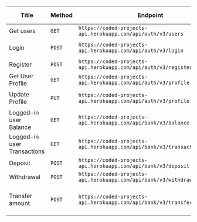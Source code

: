 | Title                       | Method | Endpoint                                                                  | Data required               | Notes                              |
| --------------------------- | ------ | ------------------------------------------------------------------------- | --------------------------- | ---------------------------------- |
| Get users                   | `GET`  | `https://coded-projects-api.herokuapp.com/api/auth/v3/users`              | `no data required`          | NA                                 |
| Login                       | `POST` | `https://coded-projects-api.herokuapp.com/api/auth/v3/login`              | `username password image`   | NA                                 |
| Register                    | `POST` | `https://coded-projects-api.herokuapp.com/api/auth/v3/register`           | `username password`         | NA                                 |
| Get User Profile            | `GET`  | `https://coded-projects-api.herokuapp.com/api/auth/v3/profile`            | `no data required`          | NA                                 |
| Update Profile              | `PUT`  | `https://coded-projects-api.herokuapp.com/api/auth/v3/profile`            | `password or image or both` | NA                                 |
| Logged-in user Balance      | `GET`  | `https://coded-projects-api.herokuapp.com/api/bank/v3/balance`            | `no data required`          | NA                                 |
| Logged-in user Transactions | `GET`  | `https://coded-projects-api.herokuapp.com/api/bank/v3/transactions`       | `no data required`          | NA                                 |
| Deposit                     | `POST` | `https://coded-projects-api.herokuapp.com/api/bank/v3/deposit`            | `amount`                    | NA                                 |
| Withdrawal                  | `POST` | `https://coded-projects-api.herokuapp.com/api/bank/v3/withdraw`         | `amount`                    | NA                                 |
| Transfer amount             | `POST` | `https://coded-projects-api.herokuapp.com/api/bank/v3/transfer/:username` | `amount`                    | `route param username is required` |
